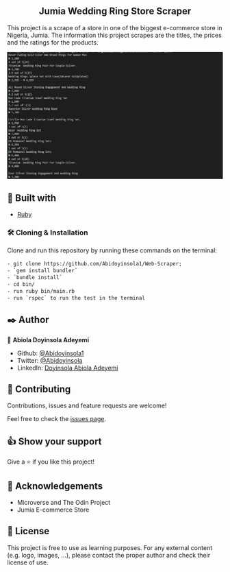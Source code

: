 <h2 align="center">Jumia Wedding Ring Store Scraper</h2>

This project is a scrape of a store in one of the biggest e-commerce store in Nigeria, Jumia. The information this project scrapes are the titles, the prices and the ratings for the products.

![screenshot](assets/Screenshot.JPG)

## 🔧 Built with<a name = "built_using"></a>

- [Ruby](https://www.ruby-lang.org/)

### 🛠 Cloning & Installation <a name = "installing"></a>

Clone and run this repository by running these commands on the terminal:

```
- git clone https://github.com/Abidoyinsola1/Web-Scraper;
- `gem install bundler`
- `bundle install`
- cd bin/
- run ruby bin/main.rb
- run `rspec` to run the test in the terminal
```


## ✒️ Author <a name = "author"></a>

👤 **Abiola Doyinsola Adeyemi**

- Github: [@Abidoyinsola1](https://github.com/Abidoyinsola1)
- Twitter: [@Abidoyinsola](https://twitter.com/abidoyinsola)
- LinkedIn: [Doyinsola Abiola Adeyemi](https://www.linkedin.com/in/doyinsola-adeyemi)

## 🤝 Contributing

Contributions, issues and feature requests are welcome!

Feel free to check the [issues page](https://github.com/Abidoyinsola1/Web-Scraper/issues).

## 👍 Show your support

Give a ⭐️ if you like this project!

## 📝 Acknowledgements

- Microverse and The Odin Project
- Jumia E-commerce Store

## 📝 License

This project is free to use as learning purposes. For any external content (e.g. logo, images, ...), please contact the proper author and check their license of use.
